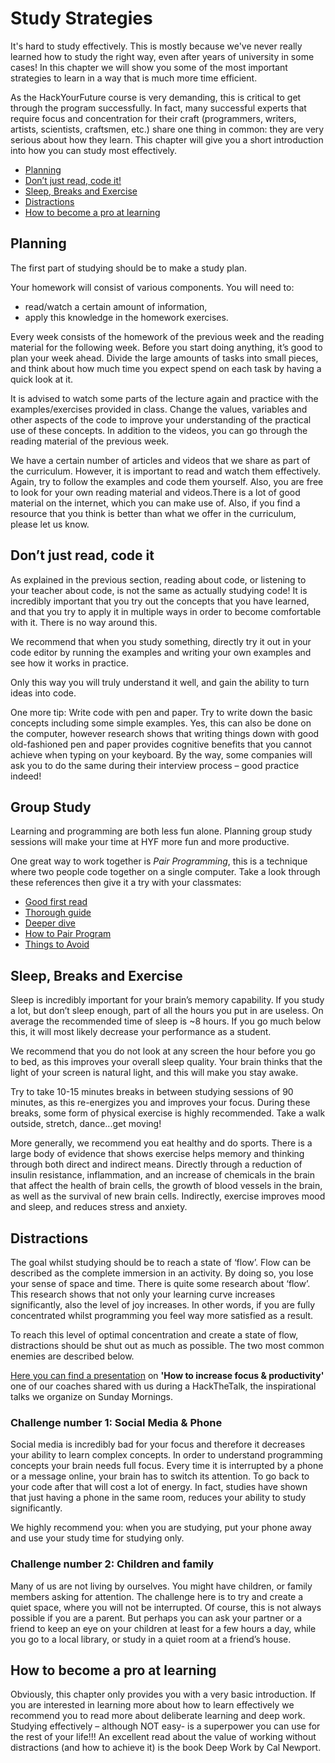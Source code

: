 # Study Strategies

It's hard to study effectively. This is mostly because we've never really
learned how to study the right way, even after years of university in some
cases! In this chapter we will show you some of the most important strategies to
learn in a way that is much more time efficient.

As the HackYourFuture course is very demanding, this is critical to get through
the program successfully. In fact, many successful experts that require focus
and concentration for their craft (programmers, writers, artists, scientists,
craftsmen, etc.) share one thing in common: they are very serious about ​how
​they learn. This chapter will give you a short introduction into how you can
study most effectively.

- [Planning](#planning)
- [Don’t just read, code it!](#Don-t-just-read--code-it)
- [Sleep, Breaks and Exercise](#Sleep--Breaks-and-Exercise)
- [Distractions](#distractions)
- [How to become a pro at learning](#how-to-become-a-pro-at-learning)

## Planning

The first part of studying should be to make a study plan.

Your homework will consist of various components. You will need to:

- read/watch​ a certain amount of information,
- apply ​this knowledge in the homework exercises.

Every week consists of the homework of the previous week and the reading
material for the following week. Before you start doing anything, it’s good to
​plan your week ahead. Divide the large amounts of tasks into small pieces, and
think about how much time you expect spend on each task by having a quick look
at it.

It is advised to watch some parts of the lecture again and practice with the
examples/exercises provided in class. Change the values, variables and other
aspects of the code to improve your understanding of the practical use of these
concepts. In addition to the videos, you can go through the reading material of
the previous week.

We have a certain number of articles and videos that we share as part of the
curriculum. However, it is important to read and watch them effectively. Again,
try to follow the examples and code them yourself. Also, you are free to look
for your own reading material and videos. ​There is a lot of good material on
the internet, which you can make use of. ​Also, if you find a resource that you
think is better than what we offer in the curriculum, please let us know.

## Don’t just read, code it

As explained in the previous section, reading about code, or listening to your
teacher about code,​ is not the same as actually studying code!​ It is
incredibly important that you try out the concepts that you have learned, and
that you try to apply it in multiple ways in order to become comfortable with
it. There is no way around this.

We recommend that when you study something, directly try it out in your code
editor by running the examples and writing your own examples and see how it
works in practice.

Only this way you will truly understand it well, and gain the ability to turn
ideas into code.

One more tip: Write code ​with pen and paper​. Try to write down the basic
concepts including some simple examples. Yes, this can also be done on the
computer, however research shows that writing things down with good
old-fashioned pen and paper provides cognitive benefits that you cannot achieve
when typing on your keyboard. By the way, some companies will ask you to do the
same during their interview process – good practice indeed!

## Group Study

Learning and programming are both less fun alone. Planning group study sessions
will make your time at HYF more fun and more productive.

One great way to work together is _Pair Programming_, this is a technique where
two people code together on a single computer. Take a look through these
references then give it a try with your classmates:

- [Good first read](https://medium.com/@weblab_tech/pair-programming-guide-a76ca43ff389)
- [Thorough guide](https://tuple.app/pair-programming-guide/)
- [Deeper dive](https://martinfowler.com/articles/on-pair-programming.html)
- [How to Pair Program](https://www.youtube.com/watch?v=YhV4TaZaB84)
- [Things to Avoid](https://www.youtube.com/watch?v=McZ131y0OYU)

## Sleep, Breaks and Exercise

Sleep is incredibly important for your brain’s memory capability. If you study a
lot, but don’t sleep enough, part of all the hours you put in are useless. On
average the recommended time of sleep is ​~8 hours​. If you go much below this,
it will most likely decrease your performance as a student.

We recommend that you do not look at any screen the hour before you go to bed,
as this improves your overall sleep quality. Your brain thinks that the light of
your screen is natural light, and this will make you stay awake.

Try to take 10-15 minutes breaks in between studying sessions of 90 minutes, as
this re-energizes you and improves your focus. During these breaks, some form of
physical exercise is highly recommended. Take a walk outside, stretch,
dance...get moving!

More generally, we recommend you eat healthy and do sports. There is a large
body of evidence that shows exercise helps memory and thinking through both
direct and indirect means. Directly through a reduction of insulin resistance,
inflammation, and an increase of chemicals in the brain that affect the health
of brain cells, the growth of blood vessels in the brain, as well as the
survival of new brain cells. Indirectly, exercise improves mood and sleep, and
reduces stress and anxiety.

## Distractions

The goal whilst studying should be to reach a state of ‘flow’. Flow can be
described as the complete immersion in an activity. By doing so, you lose your
sense of space and time. There is quite some research about ‘flow’. This
research shows that not only your learning curve increases significantly, also
the level of joy increases. In other words, if you are fully concentrated whilst
programming you feel way more satisfied as a result.

To reach this level of optimal concentration and create a state of flow,
distractions should be shut out as much as possible. The two most common enemies
are described below.

[Here you can find a presentation](https://github.com/HackYourFutureBelgium/hack-the-talks/blob/master/How_to_increase_focus%26productivity.pdf)
on **'How to increase focus & productivity'** one of our coaches shared with us
during a HackTheTalk, the inspirational talks we organize on Sunday Mornings.

### Challenge number 1: Social Media & Phone

Social media is incredibly bad for your focus and therefore it decreases your
ability to learn complex concepts. In order to understand programming concepts
your brain needs full focus. Every time it is interrupted by a phone or a
message online, your brain has to switch its attention. To go back to your code
after that will cost a lot of energy. In fact, studies have shown that just
having a phone in the same room, reduces your ability to study significantly.

We highly recommend you: when you are studying, put your phone away and use your
study time for studying only.

### Challenge number 2: Children and family

Many of us are not living by ourselves. You might have children, or family
members asking for attention. The challenge here is to try and create a quiet
space, where you will not be interrupted. Of course, this is not always possible
if you are a parent. But perhaps you can ask your partner or a friend to keep an
eye on your children at least for a few hours a day, while you go to a local
library, or study in a quiet room at a friend’s house.

## How to become a pro at learning

Obviously, this chapter only provides you with a very basic introduction. If you
are interested in learning more about how to learn effectively we recommend you
to read more about deliberate learning and deep work. Studying effectively –
although NOT easy- is a superpower you can use for the rest of your life!!! An
excellent read about the value of working without distractions (and how to
achieve it) is the book ​Deep Work​ by Cal Newport.
